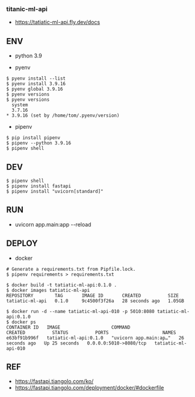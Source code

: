 ### titanic-ml-api
- https://tatiatic-ml-api.fly.dev/docs

## ENV
- python 3.9

- pyenv
```
$ pyenv install --list
$ pyenv install 3.9.16
$ pyenv global 3.9.16
$ pyenv versions
$ pyenv versions
  system
  3.7.16
* 3.9.16 (set by /home/tom/.pyenv/version)
```

- pipenv
```
$ pip install pipenv
$ pipenv --python 3.9.16
$ pipenv shell
```

## DEV
```
$ pipenv shell
$ pipenv install fastapi
$ pipenv install "uvicorn[standard]"
```

## RUN
- uvicorn app.main:app --reload

## DEPLOY
- docker
```
# Generate a requirements.txt from Pipfile.lock.
$ pipenv requirements > requirements.txt

$ docker build -t tatiatic-ml-api:0.1.0 .
$ docker images tatiatic-ml-api
REPOSITORY        TAG       IMAGE ID       CREATED          SIZE
tatiatic-ml-api   0.1.0     9c4500f3f26a   28 seconds ago   1.05GB

$ docker run -d --name tatiatic-ml-api-010 -p 5010:8080 tatiatic-ml-api:0.1.0
$ docker ps
CONTAINER ID   IMAGE                   COMMAND                  CREATED          STATUS          PORTS                    NAMES
e63bf91b996f   tatiatic-ml-api:0.1.0   "uvicorn app.main:ap…"   26 seconds ago   Up 25 seconds   0.0.0.0:5010->8080/tcp   tatiatic-ml-api-010
```

## REF
- https://fastapi.tiangolo.com/ko/
- https://fastapi.tiangolo.com/deployment/docker/#dockerfile